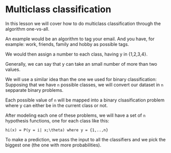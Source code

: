 # Multiclass classification

In this lesson we will cover how to do multiclass classification through the algorithm one-vs-all.

An example would be an algorithm to tag your email. And you have, for example: work, friends, family and hobby as possible tags.

We would then assign a number to each class, having y in {1,2,3,4}.

Generally, we can say that y can take an small number of more than two values.

We will use a similar idea than the one we used for binary classification: Supposing that we have `n` possible classes, we will convert our dataset in `n` sepparate binary problems.

Each possible value of `n` will be mapped into a binary clsasification problem where y can either be in the current class or not.

After modeling each one of these problems, we will have a set of `n` hypothesis functions, one for each class like this:

```
hi(x) = P(y = i| x;\theta) where y = {1,..,n}
```

To make a prediction, we pass the input to all the classifiers and we pick the biggest one (the one with more probabilities).
